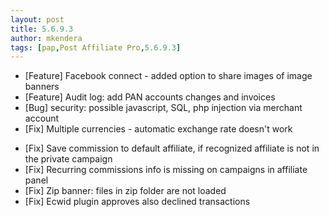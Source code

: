 ```yaml
---
layout: post
title: 5.6.9.3
author: mkendera
tags: [pap,Post Affiliate Pro,5.6.9.3]
---
```


- [Feature] Facebook connect - added option to share images of image banners
- [Feature] Audit log: add PAN accounts changes and invoices
- [Bug] security: possible javascript, SQL, php injection via merchant account
- [Fix] Multiple currencies - automatic exchange rate doesn't work

<!--more-->

- [Fix] Save commission to default affiliate, if recognized affiliate is not in the private campaign
- [Fix] Recurring commissions info is missing on campaigns in affiliate panel
- [Fix] Zip banner: files in zip folder are not loaded
- [Fix] Ecwid plugin approves also declined transactions
